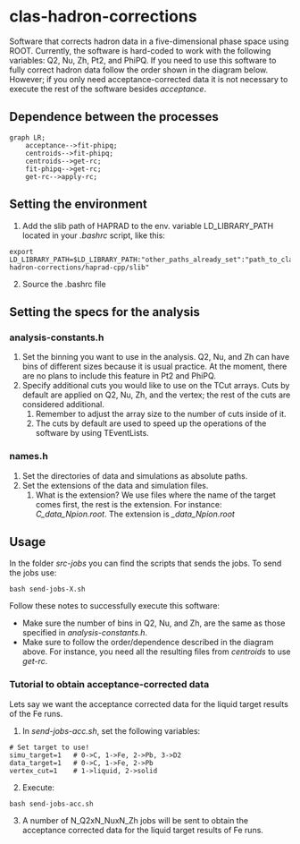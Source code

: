 # clas-hadron-corrections
Software that corrects hadron data in a five-dimensional phase space using ROOT. Currently, the software is hard-coded to work with the following variables: Q2, Nu, Zh, Pt2, and PhiPQ.
If you need to use this software to fully correct hadron data follow the order shown in the diagram below. However; if you only need acceptance-corrected data it is not necessary to execute the rest of the software besides *acceptance*.
## Dependence between the processes
```mermaid
graph LR;
    acceptance-->fit-phipq;
    centroids-->fit-phipq;
    centroids-->get-rc;
    fit-phipq-->get-rc;
    get-rc-->apply-rc;
```

## Setting the environment
1. Add the slib path of HAPRAD to the env. variable LD_LIBRARY_PATH located in your *.bashrc* script, like this:
```
export LD_LIBRARY_PATH=$LD_LIBRARY_PATH:"other_paths_already_set":"path_to_clas-hadron-corrections/haprad-cpp/slib"
```
2. Source the .bashrc file 

## Setting the specs for the analysis
### analysis-constants.h
1. Set the binning you want to use in the analysis. Q2, Nu, and Zh can have bins of different sizes because it is usual practice. At the moment, there are no plans to include this feature in Pt2 and PhiPQ.
2. Specify additional cuts you would like to use on the TCut arrays. Cuts by default are applied on Q2, Nu, Zh, and the vertex; the rest of the cuts are considered additional.
    1. Remember to adjust the array size to the number of cuts inside of it.
    2. The cuts by default are used to speed up the operations of the software by using TEventLists.

### names.h
1. Set the directories of data and simulations as absolute paths.
2. Set the extensions of the data and simulation files.
    1. What is the extension? We use files where the name of the target comes first, the rest is the extension. For instance: *C_data_Npion.root*. The extension is *_data_Npion.root*

## Usage
In the folder *src-jobs* you can find the scripts that sends the jobs. To send the jobs use:
```
bash send-jobs-X.sh
```
Follow these notes to successfully execute this software:
- Make sure the number of bins in Q2, Nu, and Zh, are the same as those specified in *analysis-constants.h*.
- Make sure to follow the order/dependence described in the diagram above. For instance, you need all the resulting files from *centroids* to use *get-rc*.

### Tutorial to obtain acceptance-corrected data
Lets say we want the acceptance corrected data for the liquid target results of the Fe runs.
1. In *send-jobs-acc.sh*, set the following variables:
```
# Set target to use!
simu_target=1   # 0->C, 1->Fe, 2->Pb, 3->D2
data_target=1   # 0->C, 1->Fe, 2->Pb 
vertex_cut=1    # 1->liquid, 2->solid
```
2. Execute:
```
bash send-jobs-acc.sh
```
3. A number of N_Q2xN_NuxN_Zh jobs will be sent to obtain the acceptance corrected data for the liquid target results of Fe runs.
